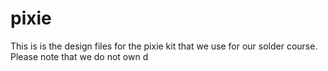 # pixie
This is is the design files for the pixie kit that we use for our solder course. Please note that we do not own d
